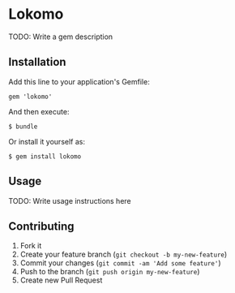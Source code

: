 # Lokomo

TODO: Write a gem description

## Installation

Add this line to your application's Gemfile:

    gem 'lokomo'

And then execute:

    $ bundle

Or install it yourself as:

    $ gem install lokomo

## Usage

TODO: Write usage instructions here

## Contributing

1. Fork it
2. Create your feature branch (`git checkout -b my-new-feature`)
3. Commit your changes (`git commit -am 'Add some feature'`)
4. Push to the branch (`git push origin my-new-feature`)
5. Create new Pull Request
